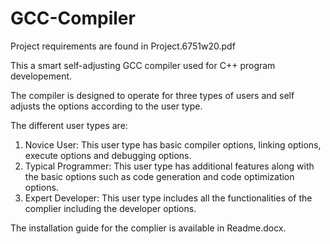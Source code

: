 # GCC-Compiler

Project requirements are found in Project.6751w20.pdf

This a smart self-adjusting GCC compiler used for C++ program developement.

The compiler is designed to operate for three types of users and self adjusts the options according to the user type.

The different user types are:

1. Novice User: This user type has basic compiler options, linking options, execute options and debugging options.
2. Typical Programmer: This user type has additional features along with the basic options such as code generation and code optimization options.
3. Expert Developer: This user type includes all the functionalities of the complier including the developer options.

The installation guide for the complier is available in Readme.docx.
